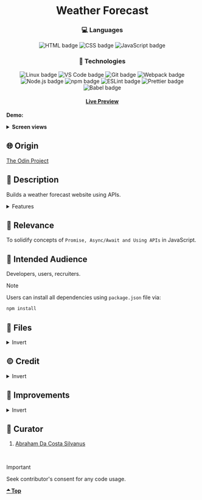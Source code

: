 <div align='center'>

# Weather Forecast
</div>
<div align='center'>
    <h3>💻 Languages</h3>
    <img src="https://img.shields.io/badge/HTML5-E34F26?style=for-the-badge&logo=html5&logoColor=white" alt="HTML badge">
    <img src="https://img.shields.io/badge/CSS3-1572B6?style=for-the-badge&logo=css3&logoColor=white" alt="CSS badge">
    <img src="https://img.shields.io/badge/JavaScript-F7DF1E?style=for-the-badge&logo=javascript&logoColor=black" alt="JavaScript badge">
    <h3>🔧 Technologies</h3>
    <img src="https://img.shields.io/badge/Linux-FCC624?style=for-the-badge&logo=linux&logoColor=black" alt="Linux badge">
    <img src="https://img.shields.io/badge/VS_Code-007ACC?style=for-the-badge&logo=visual-studio-code&logoColor=white" alt="VS Code badge">
    <img src="https://img.shields.io/badge/Git-F05032?style=for-the-badge&logo=git&logoColor=white" alt="Git badge">
    <img src="https://img.shields.io/badge/Webpack-8DD6F9?style=for-the-badge&logo=webpack&logoColor=black" alt="Webpack badge">
    <img src="https://img.shields.io/badge/Node.js-43853D?style=for-the-badge&logo=node.js&logoColor=white" alt="Node.js badge">
    <img src="https://img.shields.io/badge/npm-CB3837?style=for-the-badge&logo=npm&logoColor=white" alt="npm badge">
    <img src="https://img.shields.io/badge/ESLint-4B32C3?style=for-the-badge&logo=eslint&logoColor=white" alt="ESLint badge">
    <img src="https://img.shields.io/badge/Prettier-F7B93E?style=for-the-badge&logo=prettier&logoColor=black" alt="Prettier badge">
    <img src="https://img.shields.io/badge/Babel-F7B93E?style=for-the-badge&logo=babel&logoColor=black" alt="Babel badge">
    <h4><a href="https://asdacosta.github.io/weather-forecast/">Live Preview</a></h4>
</div>

**Demo:**

<!-- ![Live Demo](./readme-assets/) -->

<details>

**<summary>Screen views</summary>**

**Desktop View:**

<!-- <img src="./readme-assets/desktop.png" alt="desktop view"> -->
<br>

**Mobile View:**

<!-- <img src="./readme-assets/mobile.png" alt="desktop view"> -->


</details>

## 🌐 Origin
[The Odin Project](https://www.theodinproject.com/)

## 📝 Description
Builds a weather forecast website using APIs.

<details>
<summary>Features</summary>

* Search weather details for any location.
* Sets background that aligns with the Time and Temperature of location.
* Displays the root of the location(Continent, Country, Region).
* Displays Date and Time of location at time of forecast.
* Toggle Temperature unit between Fahrenheit / Celsius.
* Toggle Wind Speed unit between KPH / MPH.
* Displays forecast details in human-readable format.
* Displays a smooth loading animation whiles search is on going.


</details>

## 🎯 Relevance
To solidify concepts of `Promise, Async/Await and Using APIs` in JavaScript. 

## 👥 Intended Audience
Developers, users, recruiters.

> [!NOTE]
> Users can install all dependencies using `package.json` file via:
> ```bash
> npm install
> ```

## 📂 Files
<details>
<summary>Invert</summary>

| File | Description |
| - | - |
|`src/*`| Source files that are bundled into the output directory `dist/`.|
|`src/index.js`| The main JavaScript entry point that bundling begins.|
|`dist/*`| Output files from bundling of files in directory `src/`.|
|`dist/main.js`| Main JavaScript output file that contains the bundled JavaScript code. Code is minified and optimized for deployment (Due to mode set to production in webpack config). |
|`package*`| Contains details of project and dependencies versions.|
| `algorithm.txt` | Algorithm for `JavaScript`. |
|`readme-assets/*`| Live demo and different screen views used in `README.md`.|

</details>

## ©️ Credit
<details>
<summary>Invert</summary>

| File | Description |
| - | - |
|`src/assets/morning.jpg`| Photo created by Jonatan Pie on [Unsplash](https://unsplash.com/).|
|`src/assets/evening.jpg`| Photo created by Andre Benz on [Unsplash](https://unsplash.com/).|
|`src/assets/rain.jpg`| Photo created by Jonathan Bowers on [Unsplash](https://unsplash.com/).|
|`src/assets/night.jpg`| Photo created by Pexels on [Pixabay](https://pixabay.com/).|
|`src/assets/midnight.jpg`| Photo created by Neale LaSalle on [Pexels](https://www.pexels.com/).|
|`src/assets/storm.png`| Photo created by Freepik on [Flaticon](https://www.flaticon.com/).|




</details>

## 🔄 Improvements
<details>
<summary>Invert</summary>

- [ ] Add hourly weather forecast for current day. (Check other works for inspo)
- [ ] Use better background images in .main-sec that depict current weather accurately.

</details>

## 👤 Curator
1. [Abraham Da Costa Silvanus](https://github.com/asdacosta) 

<br>

> [!IMPORTANT]
> Seek contributor's consent for any code usage.

**[🞁 Top](#weather-forecast)**